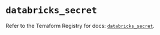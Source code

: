 # `databricks_secret`

Refer to the Terraform Registry for docs: [`databricks_secret`](https://registry.terraform.io/providers/databricks/databricks/1.44.0/docs/resources/secret).
